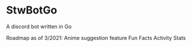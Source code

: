 # StwBotGo
A discord bot written in Go

Roadmap as of 3/2021:
Anime suggestion feature
Fun Facts
Activity Stats

